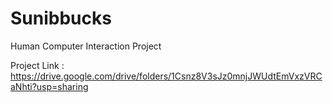 # Sunibbucks
Human Computer Interaction Project

Project Link : https://drive.google.com/drive/folders/1Csnz8V3sJz0mnjJWUdtEmVxzVRCaNhti?usp=sharing

